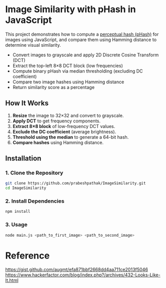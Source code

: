 # Image Similarity with pHash in JavaScript

This project demonstrates how to compute a [perceptual hash (pHash)](https://en.wikipedia.org/wiki/Perceptual_hashing) for images using JavaScript, and compare them using Hamming distance to determine visual similarity.

- Convert images to grayscale and apply 2D Discrete Cosine Transform (DCT)
- Extract the top-left 8×8 DCT block (low frequencies)
- Compute binary pHash via median thresholding (excluding DC coefficient)
- Compare two image hashes using Hamming distance
- Return similarity score as a percentage

## How It Works

1. **Resize** the image to 32×32 and convert to grayscale.
2. **Apply DCT** to get frequency components.
3. **Extract 8×8 block** of low-frequency DCT values.
4. **Exclude the DC coefficient** (average brightness).
5. **Threshold using the median** to generate a 64-bit hash.
6. **Compare hashes** using Hamming distance.

## Installation

### 1. Clone the Repository

```bash
git clone https://github.com/prabeshpathak/ImageSimilarity.git
cd ImageSimilarity
```

### 2. Install Dependencies

```bash
npm install
```

### 3. Usage

```bash
node main.js <path_to_first_image> <path_to_second_image>
```

# Reference

https://gist.github.com/augmt/efa871bbf2668dd4aa711ce2013f5046
https://www.hackerfactor.com/blog/index.php?/archives/432-Looks-Like-It.html
